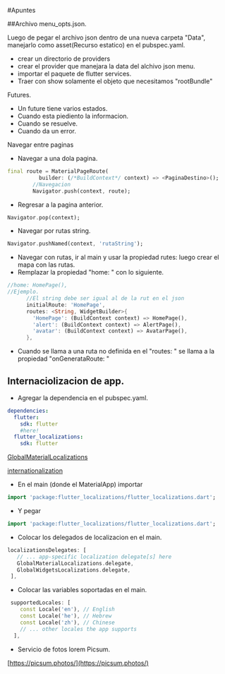 #Apuntes 

##Archivo menu_opts.json. 

Luego de pegar el archivo json dentro de una nueva carpeta "Data", manejarlo como asset(Recurso estatico) en el pubspec.yaml. 

* crear un directorio de providers
* crear el provider que manejara la data del alchivo json menu. 
* importar el paquete de flutter services. 
* Traer con show solamente el objeto que necesitamos "rootBundle"

Futures. 
* Un future tiene varios estados. 
* Cuando esta piediento la informacion. 
* Cuando se resuelve. 
* Cuando da un error. 

Navegar entre paginas 
* Navegar a una dola pagina.
```dart
final route = MaterialPageRoute(
          builder: (/*BuildContext*/ context) => <PaginaDestino>();
        //Navegacion
        Navigator.push(context, route);
```
* Regresar a la pagina anterior. 
```dart
Navigator.pop(context);
```

* Navegar por rutas string. 

```dart
Navigator.pushNamed(context, 'rutaString');
```

* Navegar con rutas, ir al main y usar la propiedad rutes: luego crear el mapa con las rutas. 
* Remplazar la propiedad "home: " con lo siguiente. 
```dart
//home: HomePage(),
//Ejemplo.
      //El string debe ser igual al de la rut en el json
      initialRoute: 'HomePage',
      routes: <String, WidgetBuilder>{
        'HomePage': (BuildContext context) => HomePage(),
        'alert': (BuildContext context) => AlertPage(),
        'avatar': (BuildContext context) => AvatarPage(),
      },
```

* Cuando se llama a una ruta no definida en el "routes: " se llama a la propiedad "onGenerataRoute: "

## Internaciolizacion de app. 
* Agregar la dependencia en el pubspec.yaml. 
```YAML
dependencies:
  flutter:
    sdk: flutter
    #here!
  flutter_localizations:
    sdk: flutter
```

[GlobalMaterialLocalizations](https://docs.flutter.io/flutter/flutter_localizations/GlobalMaterialLocalizations-class.html)

[internationalization](https://flutter.dev/docs/development/accessibility-and-localization/internationalization#specifying-supportedlocales)

* En el main (donde el MaterialApp) importar
```dart
import 'package:flutter_localizations/flutter_localizations.dart';
```
* Y pegar 
```dart
import 'package:flutter_localizations/flutter_localizations.dart';
```
* Colocar los delegados de localizacion en el main. 
```dart
localizationsDelegates: [
   // ... app-specific localization delegate[s] here
   GlobalMaterialLocalizations.delegate,
   GlobalWidgetsLocalizations.delegate,
 ],
```
* Colocar las variables soportadas en el main. 
```dart
 supportedLocales: [
    const Locale('en'), // English
    const Locale('he'), // Hebrew
    const Locale('zh'), // Chinese
    // ... other locales the app supports
  ],
  ```

  * Servicio de fotos lorem Picsum. 

  [https://picsum.photos/](https://picsum.photos/)